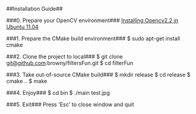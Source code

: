 ##Installation Guide##

###0. Prepare your OpenCV environment### 
[Installing Opencv2.2 in Ubuntu 11.04](http://www.samontab.com/web/2011/06/installing-opencv-2-2-in-ubuntu-11-04/)

###1. Prepare the CMake build environment### 
	$ sudo apt-get install cmake

###2. Clone the project to local###
	$ git clone git@github.com:browny/filtersFun.git
	$ cd filterFun

###3. Take out-of-source CMake build###
	$ mkdir release
	$ cd release
	$ cmake ..
	$ make

###4. Enjoy###
	$ cd bin
	$ ./main test.jpg

###5. Exit###
	Press 'Esc' to close window and quit

